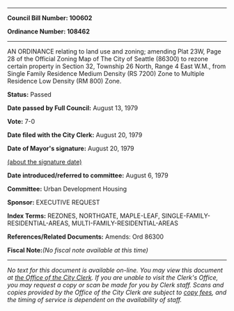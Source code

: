 

********

**Council Bill Number: 100602**
   
**Ordinance Number: 108462**
********

 AN ORDINANCE relating to land use and zoning; amending Plat 23W, Page 28 of the Official Zoning Map of The City of Seattle (86300) to rezone certain property in Section 32, Township 26 North, Range 4 East W.M., from Single Family Residence Medium Density (RS 7200) Zone to Multiple Residence Low Density (RM 800) Zone.

**Status:** Passed
   
**Date passed by Full Council:** August 13, 1979
   
**Vote:** 7-0
   
**Date filed with the City Clerk:** August 20, 1979
   
**Date of Mayor's signature:** August 20, 1979
   
[(about the signature date)](/~public/approvaldate.htm)
   
   
   
**Date introduced/referred to committee:** August 6, 1979
   
**Committee:** Urban Development Housing
   
**Sponsor:** EXECUTIVE REQUEST
   
   
**Index Terms:** REZONES, NORTHGATE, MAPLE-LEAF, SINGLE-FAMILY-RESIDENTIAL-AREAS, MULTI-FAMILY-RESIDENTIAL-AREAS

**References/Related Documents:** Amends: Ord 86300

**Fiscal Note:**_(No fiscal note available at this time)_
********

_No text for this document is available on-line. You may view this document at [the Office of the City Clerk](http://www.seattle.gov/leg/clerk/contactUs.htm). If you are unable to visit the Clerk's Office, you may request a copy or scan be made for you by Clerk staff. Scans and copies provided by the Office of the City Clerk are subject to [copy fees](http://clerk.seattle.gov/~public/clerkfees.htm), and the timing of service is dependent on the availability of staff._


